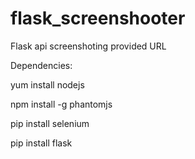 # flask_screenshooter
Flask api screenshoting provided URL


Dependencies:

yum install nodejs

npm install -g phantomjs

pip install selenium

pip install flask


